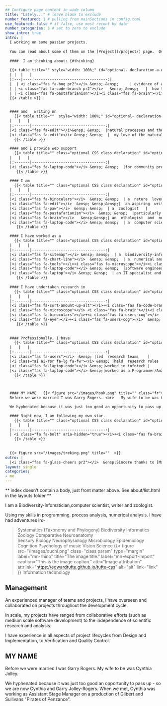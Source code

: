 ```yaml
---
## Configure page content in wide column
title: "Lately..." # leave blank to exclude
number_featured: 1 # pulling from mainSections in config.toml
use_featured: false # if false, use most recent by date
number_categories: 3 # set to zero to exclude
show_intro: true
intro: | 
  I working on some passion projects. 
  
  You can read about some of them on the [Project](/project/) page.  Over time, I plan to add details and updates as I progress. I will also add details of  past projects that I judge noteworthy.   If you are interested, and my progress writing about them is too slow, then get in [touch](/contact/).
  
  ####  I am thinking about: {#thinking}  
   
  {{< table title="" style="width: 100%;" id="optional- declaration-a-unique-one-will-be-generated" >}}
  | |  |   |  
  |:---|----|---------------------------------:|
  |  | <i class="fas fa-bug pr2"></i> &ensp; &ensp;     | evidence of an [**insect apocalypse**]( {{< relref "/project/insect-decline" >}}) in Australia  <br> |
  | | <i class="fas fa-code-branch pr2"></i>   &ensp; &ensp;   |  how to estimate clade [**phylogenetic diversity**]( {{< relref "/project/phylogenetic-diversity" >}})  |
  | | <i class="fas fa-pastafarianism"></i><i class="fas fa-brain"></i><i class="fas fa-arrows-alt-h"></i><i class="fas fa-brain"></i><i class="fas fa-microscope"></i>  &ensp; &ensp;  | comparative   [**crustacean neuroanatomy**]( {{< relref "/project/neuroanatomy" >}}) | 
  {{< /table >}}

    
  #### and   writing on
    {{< table title=""  style="width: 100%;" id="optional- declaration-a-unique-one-will-be-generated" >}}
  |   |   |  
  |:-------|---------------------------------:|
  |<i class="fas fa-edit"></i>&ensp; &ensp;  |natural processes and the [**anthropocene**]( {{< relref "/project/anthropocene" >}}) |
  |<i class="fas fa-edit"></i> &ensp; &ensp;  |  my love of the natural environment |
    {{< /table >}}

  #### and I provide web support
    {{< table title="" class="optional CSS class declaration" id="optional- declaration-a-unique-one-will-be-generated" >}}
  |   |   |  
  |:-------|---------------------------------:|
  |<i class="fas fa-laptop-code"></i> &ensp; &ensp;  |for community projects I admire |
     {{< /table >}}

  #### I am    
    {{< table title="" class="optional CSS class declaration" id="optional- declaration-a-unique-one-will-be-generated" >}}
  |   |   |  
  |:-------|---------------------------------:|
  |<i class="fas fa-binoculars"></i>  &ensp; &ensp;  | a  nature  lover  and  bird nerd    |
  |<i class="fas fa-edit"></i>  &ensp; &ensp;&ensp;|  an aspiring  writer  | 
  |<i class="fas fa-paw"></i>  &ensp; &ensp;  | a  zoologist   | 
  |<i class="fas fa-pastafarianism"></i>  &ensp; &ensp;  |particularly fond of malacostracan crustaceans | 
  |<i class="fas fa-brain"></i>   &ensp;&ensp;| an  ethologist  and  neuroscientist  | 
  |<i class="fas fa-laptop-code"></i> &ensp; &ensp;  | a  computer scientist  |
     {{< /table >}}

  #### I have worked as a  
    {{< table title="" class="optional CSS class declaration" id="optional- declaration-a-unique-one-will-be-generated" >}}
  |   |   |  
  |:-------|---------------------------------:|
  |<i class="fas fa-sitemap"></i> &ensp; &ensp;  | a  biodiversity-informatician   | 
  |<i class="fas fa-chart-line"></i>  &ensp; &ensp;  | a  numerical analyst  and   modeller    | 
  |<i class="fas fa-tools"></i><i class="fas fa-microscope"></i><i class="fa fa-flask" aria-hidden="true"></i>  &ensp; | a  boffin    | 
  |<i class="fas fa-laptop-code"></i> &ensp; &ensp;  |software engineer   | 
  |<i class="fas fa-laptop"></i> &ensp; &ensp;  | an IT specialist and manager |
     {{< /table >}}
   
  #### I have undertaken research in 
    {{< table title="" class="optional CSS class declaration" id="optional- declaration-a-unique-one-will-be-generated" >}}
  |   |   |  
  |:-------|---------------------------------:|
  |<i class="fas fa-sort-amount-up-alt"></i>+<i class="fas fa-code-branch pr2"></i> &ensp;  | systematics  (taxonomy   and phylogeny) | 
  |<i class="fas fa-microscope"></i> <i class="fas fa-brain"></i><i class="fas fa-arrows-alt-h"></i><i class="fas fa-brain"></i> &ensp; | comparative neuroanatomy  | 
  |<i class="fas fa-binoculars"></i>+<i class="fas fa-users-cog"></i>  &ensp;  |ethology  and  cognition  | 
  |<i class="far fa-eye"></i>+<i class="fas fa-users-cog"></i>  &ensp; | sensory biology  and   psychology  |
     {{< /table >}}
 
    
  #### Professionally, I have 
    {{< table title="" class="optional CSS class declaration" id="optional- declaration-a-unique-one-will-be-generated" >}}
  |   |   |  
  |:-------|---------------------------------:|
  |<i class="fas fa-users"></i>  &ensp; |led  research teams    |
  |<i class="ai ai-ror fa-lg fa-fw"></i> &ensp; |held  research roles  | 
  |<i class="fas fa-laptop-code"></i> &ensp;|worked in infotech |
  |<i class="fas fa-laptop-code"></i> &ensp;|worked as a Programmer/Analyst  | 
    {{< /table >}}


   
  #### MY NAME   {{< figure src="/images/hook.png" title="" class="fr">}}
  Before we were married I was Garry Rogers. <br>	My wife to be was Cynthia Jolley. 

  We hyphenated because it was just too good an opportunity to pass up - so we are now Cynthia and Garry Jolley-Rogers. When we met, Cynthia was working as Assistant Stage Manager on a production of Gilbert and Sullivans "Pirates of Penzance".

  #### Right now, I am following my own star. 
    {{< table title="" class="optional CSS class declaration" id="optional- declaration-a-unique-one-will-be-generated" >}}
  |   |   |  
  |:-------|---------------------------------:|
  | <i class="fa fa-bolt" aria-hidden="true"></i>+<i class="fas fa-brain"></i>   &ensp; |An acquired brain injury forced a necessary break in my career and a re-evaluation of my  goals.   | 
    {{< /table >}}
  
    
  {{< figure src="/images/treking.png" title=""  >}}	
outro: |
  |<i class="fas fa-glass-cheers pr2"></i>  &ensp;Sincere thanks to [Maëlle Salmon](https://masalmon.eu/) for her help naming this Hugo theme!
layout: single
categories:
- me
---
```


** index doesn't contain a body, just front matter above.
See about/list.html in the layouts folder **

I am a Biodiversity-infomatician,computer scientist, writer and zoologist. 

Using my skills in programming, process analysis, numerical analysis. I have had adventures in:-


> Systematics (Taxonomy and Phylogeny)
> Biodiversity Informatics
> Zoology
> Comparative Neuroanatomy 		
> Sensory Biology
> Neurophysiology
> Microbiology
> Epidemiology
> Cognition 
> Psychology of music
> Vision Science {{< figure
  src="/images/ouchi.png"
  class="class param"
  type="margin"
  label="mn-rhino"
  title="The image title."
  label="mn-export-import"
  caption="This is the image caption."
  attr="Image attribution"
  attrlink="https://edwardtufte.github.io/tufte-css"
  alt="alt"
  link="link"
 >}}
> Information technology

## Management
An experienced manager of teams and projects, I have overseen and collaborated on projects throughout the development cycle.

In scale, my projects have ranged from collaborative efforts (such as medium scale software development) to the independence of scientific research and analysis.

I have experience in all aspects of project lifecycles from Design and Implementation, to Verification and Quality Control.

## MY NAME
Before we were married I was Garry Rogers. My wife to be was Cynthia Jolley. 

We hyphenated because it was just too good an opportunity to pass up - so we are now Cynthia and Garry Jolley-Rogers. When we met, Cynthia was working as Assistant Stage Manager on a production of Gilbert and Sullivans "Pirates of Penzance".

 
